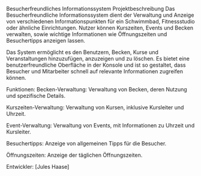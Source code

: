 Besucherfreundliches Informationssystem
Projektbeschreibung
Das Besucherfreundliche Informationssystem dient der Verwaltung und Anzeige von verschiedenen Informationspunkten für ein Schwimmbad, Fitnessstudio oder ähnliche Einrichtungen. Nutzer können Kurszeiten, Events und Becken verwalten, sowie wichtige Informationen wie Öffnungszeiten und Besuchertipps anzeigen lassen.

Das System ermöglicht es den Benutzern, Becken, Kurse und Veranstaltungen hinzuzufügen, anzuzeigen und zu löschen. Es bietet eine benutzerfreundliche Oberfläche in der Konsole und ist so gestaltet, dass Besucher und Mitarbeiter schnell auf relevante Informationen zugreifen können.

Funktionen:
Becken-Verwaltung:
Verwaltung von Becken, deren Nutzung und spezifische Details.

Kurszeiten-Verwaltung:
Verwaltung von Kursen, inklusive Kursleiter und Uhrzeit.

Event-Verwaltung:
Verwaltung von Events, mit Informationen zu Uhrzeit und Kursleiter.

Besuchertipps:
Anzeige von allgemeinen Tipps für die Besucher.

Öffnungszeiten:
Anzeige der täglichen Öffnungszeiten.

Entwickler:
[Jules Haase]
